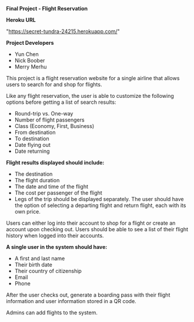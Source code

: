 **Final Project - Flight Reservation**

**Heroku URL**

"https://secret-tundra-24215.herokuapp.com/"

**Project Developers**

 - Yun Chen
 - Nick Boober
 - Merry Merhu

This project is a flight reservation website for a single airline that allows users to search for and shop for flights.

Like any flight reservation, the user is able to customize the following options before getting a list of search results:

 - Round-trip vs. One-way
 - Number of flight passengers
 - Class (Economy, First, Business)
 - From destination
 - To destination
 - Date flying out
 - Date returning
 
 **Flight results displayed should include:**

 - The destination
 - The flight duration
 - The date and time of the flight
 - The cost per passenger of the flight
 - Legs of the trip should be displayed separately. The user should have the option of selecting a departing flight and return flight, each with its own price.

Users can either log into their account to shop for a flight or create an account upon checking out. Users should be able to see a list of their flight history when logged into their accounts.

**A single user in the system should have:**

 - A first and last name
 - Their birth date
 - Their country of citizenship
 - Email
 - Phone
 
After the user checks out, generate a boarding pass with their flight information and user information stored in a QR code.

Admins can add flights to the system.
